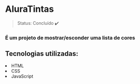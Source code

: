 <h1> AluraTintas </h1>

> Status: Concluído ✔️

### É um projeto de mostrar/esconder uma lista de cores

## Tecnologias utilizadas:
<li>HTML</li>
<li>CSS</li>
<li>JavaScript</li>
